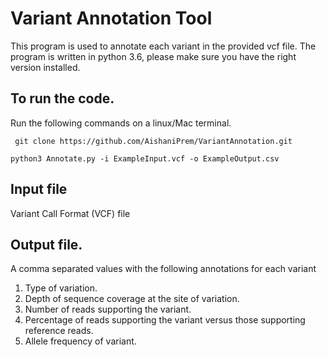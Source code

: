 # Variant Annotation Tool
This program is used to annotate each variant in the provided vcf file. The program is written in python 3.6, please make sure you have the right version installed.

## To run the code.
Run the following commands on a linux/Mac terminal.

` git clone https://github.com/AishaniPrem/VariantAnnotation.git`

`python3 Annotate.py -i ExampleInput.vcf -o ExampleOutput.csv`

## Input file
Variant Call Format (VCF) file

## Output file.
A comma separated values with the following annotations for each variant
1. Type of variation.
2. Depth of sequence coverage at the site of variation.
3. Number of reads supporting the variant.
4. Percentage of reads supporting the variant versus those supporting reference reads.
5. Allele frequency of variant.
